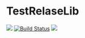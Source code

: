 # TestRelaseLib
[![](https://jitpack.io/v/shineistaken/TestRelaseLib.svg)](https://jitpack.io/#shineistaken/TestRelaseLib)
[![Build Status](https://travis-ci.org/shineistaken/TestRelaseLib.svg?branch=master)](https://travis-ci.org/shineistaken/TestRelaseLib)
[![](https://img.shields.io/badge/latest-v1.0.1-%234EC821.svg)](https://github.com/shineistaken/TestRelaseLib)